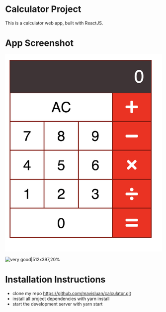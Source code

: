 # Calculator Project
This is a calculator web app, built with ReactJS.


# App Screenshot
![calculator|500x400,60%](src/screenshot.png) 

![very good|512x397,20%](//discourse-meta.s3-us-west-1.amazonaws.com/original/3X/0/3/03741c9f3eafd7fc8ccd791a6971a2c0d52783e4.jpg)



# Installation Instructions
- clone my repo https://github.com/mavisluan/calculator.git
- install all project dependencies with yarn install
- start the development server with yarn start
